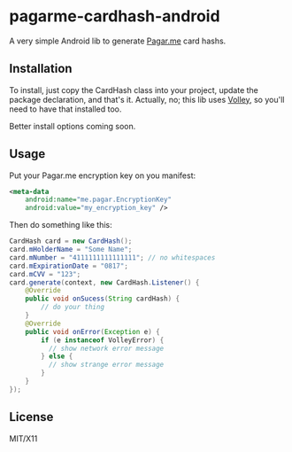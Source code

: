 pagarme-cardhash-android
========================

A very simple Android lib to generate [Pagar.me](https://pagar.me/) card hashs.

Installation
------------

To install, just copy the CardHash class into your project, update the package declaration, and that's it. Actually, no; this lib uses [Volley](https://developer.android.com/training/volley/index.html), so you'll need to have that installed too.

Better install options coming soon.

Usage
-----

Put your Pagar.me encryption key on you manifest:

```xml
<meta-data
    android:name="me.pagar.EncryptionKey"
    android:value="my_encryption_key" />
```

Then do something like this:

```java
CardHash card = new CardHash();
card.mHolderName = "Some Name";
card.mNumber = "4111111111111111"; // no whitespaces
card.mExpirationDate = "0817";
card.mCVV = "123";
card.generate(context, new CardHash.Listener() {
    @Override
    public void onSucess(String cardHash) {
        // do your thing
    }
    @Override
    public void onError(Exception e) {
        if (e instanceof VolleyError) {
          // show network error message
        } else {
          // show strange error message
        }
    }
});
```

License
-------

MIT/X11
